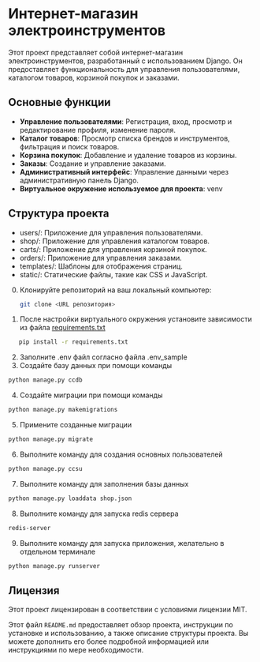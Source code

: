 # Интернет-магазин электроинструментов

Этот проект представляет собой интернет-магазин электроинструментов, разработанный с использованием Django. Он
предоставляет функциональность для управления пользователями, каталогом товаров, корзиной покупок и заказами.

## Основные функции

- **Управление пользователями**: Регистрация, вход, просмотр и редактирование профиля, изменение пароля.
- **Каталог товаров**: Просмотр списка брендов и инструментов, фильтрация и поиск товаров.
- **Корзина покупок**: Добавление и удаление товаров из корзины.
- **Заказы**: Создание и управление заказами.
- **Административный интерфейс**: Управление данными через административную панель Django.
- **Виртуальное окружение используемое для проекта**: venv

## Структура проекта

- users/: Приложение для управления пользователями.
- shop/: Приложение для управления каталогом товаров.
- carts/: Приложение для управления корзиной покупок.
- orders/: Приложение для управления заказами.
- templates/: Шаблоны для отображения страниц.
- static/: Статические файлы, такие как CSS и JavaScript.


0) Клонируйте репозиторий на ваш локальный компьютер:

   ```bash
   git clone <URL репозитория>
   ```

1) После настройки виртуального окружения установите зависимости из файла [requirements.txt](requirements.txt)

 ``` bash
    pip install -r requirements.txt
```

2) Заполните .env файл согласно файла .env_sample
3) Создайте базу данных при помощи команды

```bash
python manage.py ccdb

```

4) Создайте миграции при помощи команды

```bash
python manage.py makemigrations
 ```

5) Примените созданные миграции

```bash
python manage.py migrate

```

6) Выполните команду для создания основных пользователей

```bash
python manage.py ccsu
```

7) Выполните команду для заполнения базы данных

```bash
python manage.py loaddata shop.json
```

8) Выполните команду для запуска redis сервера

```bash
redis-server
```

9) Выполните команду для запуска приложения, желательно в отдельном терминале

```bash
python manage.py runserver
```

## Лицензия

Этот проект лицензирован в соответствии с условиями лицензии MIT.

Этот файл `README.md` предоставляет обзор проекта, инструкции по установке и использованию, а также описание структуры
проекта. Вы можете дополнить его более подробной информацией или инструкциями по мере необходимости.
